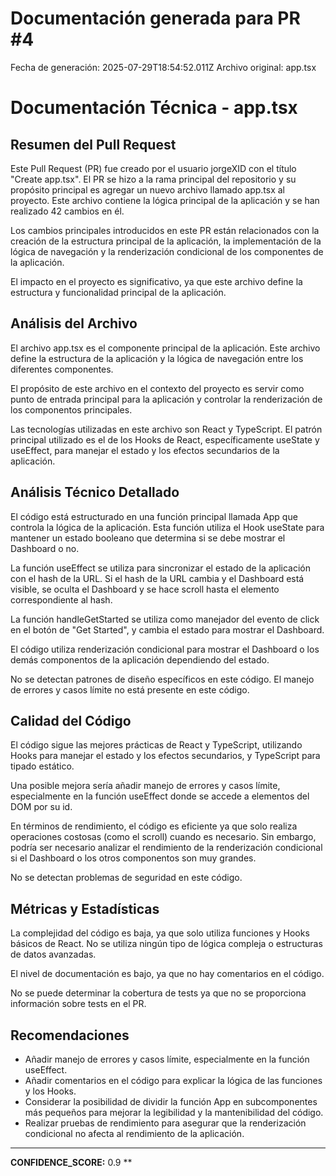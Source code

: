 # Documentación generada para PR #4

Fecha de generación: 2025-07-29T18:54:52.011Z
Archivo original: app.tsx

# Documentación Técnica - app.tsx

## Resumen del Pull Request

Este Pull Request (PR) fue creado por el usuario jorgeXID con el título "Create app.tsx". El PR se hizo a la rama principal del repositorio y su propósito principal es agregar un nuevo archivo llamado app.tsx al proyecto. Este archivo contiene la lógica principal de la aplicación y se han realizado 42 cambios en él.

Los cambios principales introducidos en este PR están relacionados con la creación de la estructura principal de la aplicación, la implementación de la lógica de navegación y la renderización condicional de los componentes de la aplicación.

El impacto en el proyecto es significativo, ya que este archivo define la estructura y funcionalidad principal de la aplicación.

## Análisis del Archivo

El archivo app.tsx es el componente principal de la aplicación. Este archivo define la estructura de la aplicación y la lógica de navegación entre los diferentes componentes.

El propósito de este archivo en el contexto del proyecto es servir como punto de entrada principal para la aplicación y controlar la renderización de los componentos principales.

Las tecnologías utilizadas en este archivo son React y TypeScript. El patrón principal utilizado es el de los Hooks de React, específicamente useState y useEffect, para manejar el estado y los efectos secundarios de la aplicación.

## Análisis Técnico Detallado

El código está estructurado en una función principal llamada App que controla la lógica de la aplicación. Esta función utiliza el Hook useState para mantener un estado booleano que determina si se debe mostrar el Dashboard o no.

La función useEffect se utiliza para sincronizar el estado de la aplicación con el hash de la URL. Si el hash de la URL cambia y el Dashboard está visible, se oculta el Dashboard y se hace scroll hasta el elemento correspondiente al hash.

La función handleGetStarted se utiliza como manejador del evento de click en el botón de "Get Started", y cambia el estado para mostrar el Dashboard.

El código utiliza renderización condicional para mostrar el Dashboard o los demás componentos de la aplicación dependiendo del estado.

No se detectan patrones de diseño específicos en este código. El manejo de errores y casos límite no está presente en este código.

## Calidad del Código

El código sigue las mejores prácticas de React y TypeScript, utilizando Hooks para manejar el estado y los efectos secundarios, y TypeScript para tipado estático.

Una posible mejora sería añadir manejo de errores y casos límite, especialmente en la función useEffect donde se accede a elementos del DOM por su id.

En términos de rendimiento, el código es eficiente ya que solo realiza operaciones costosas (como el scroll) cuando es necesario. Sin embargo, podría ser necesario analizar el rendimiento de la renderización condicional si el Dashboard o los otros componentos son muy grandes.

No se detectan problemas de seguridad en este código.

## Métricas y Estadísticas

La complejidad del código es baja, ya que solo utiliza funciones y Hooks básicos de React. No se utiliza ningún tipo de lógica compleja o estructuras de datos avanzadas.

El nivel de documentación es bajo, ya que no hay comentarios en el código.

No se puede determinar la cobertura de tests ya que no se proporciona información sobre tests en el PR.

## Recomendaciones

- Añadir manejo de errores y casos límite, especialmente en la función useEffect.
- Añadir comentarios en el código para explicar la lógica de las funciones y los Hooks.
- Considerar la posibilidad de dividir la función App en subcomponentes más pequeños para mejorar la legibilidad y la mantenibilidad del código.
- Realizar pruebas de rendimiento para asegurar que la renderización condicional no afecta al rendimiento de la aplicación.

---

**CONFIDENCE_SCORE:** 0.9
**
